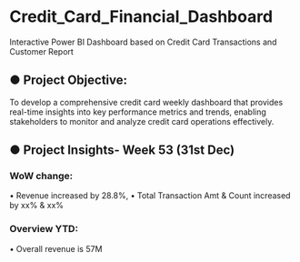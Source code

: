 # Credit_Card_Financial_Dashboard
Interactive Power BI Dashboard based on Credit Card Transactions and Customer Report

## ● Project Objective:
To develop a comprehensive credit card weekly dashboard that provides real-time insights into key performance metrics and trends, enabling stakeholders to monitor and analyze credit card operations effectively.

## ● Project Insights- Week 53 (31st Dec)

 ### WoW change:
  • Revenue increased by 28.8%,
  • Total Transaction Amt & Count increased by xx% & xx%
 
 ### Overview YTD:
  • Overall revenue is 57M

